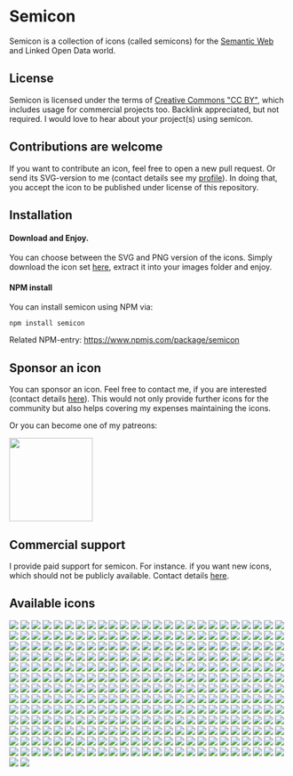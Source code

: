 # Semicon

Semicon is a collection of icons (called semicons) for the [Semantic Web](http://en.wikipedia.org/wiki/Semantic_Web) and Linked Open Data world.

## License

Semicon is licensed under the terms of [Creative Commons "CC BY"](https://creativecommons.org/licenses/by/4.0/), which includes usage for commercial projects too. Backlink appreciated, but not required. I would love to hear about your project(s) using semicon.

## Contributions are welcome

If you want to contribute an icon, feel free to open a new pull request. Or send its SVG-version to me (contact details see my [profile](https://github.com/k00ni)). In doing that, you accept the icon to be published under license of this repository.

## Installation

#### Download and Enjoy.

You can choose between the SVG and PNG version of the icons. Simply download the icon set [here](https://github.com/k00ni/semicon/archive/master.zip), extract it into your images folder and enjoy.

#### NPM install

You can install semicon using NPM via:

```
npm install semicon
```

Related NPM-entry: https://www.npmjs.com/package/semicon

## Sponsor an icon

You can sponsor an icon. Feel free to contact me, if you are interested (contact details [here](https://github.com/k00ni)). This would not only provide further icons for the community but also helps covering my expenses maintaining the icons.

Or you can become one of my patreons:

<a href="https://patreon.com/k00ni">
  <img width="150px" src="https://c5.patreon.com/external/logo/become_a_patron_button@2x.png"></a>

## Commercial support

I provide paid support for semicon. For instance. if you want new icons, which should not be publicly available. Contact details [here](https://github.com/k00ni).

## Available icons
![](https://rawgithub.com/k00ni/semicon/master/icons/svg/dataset2.svg) ![](https://rawgithub.com/k00ni/semicon/master/misc/images/whitespace.png) ![](https://rawgithub.com/k00ni/semicon/master/misc/images/whitespace.png) 
![](https://rawgithub.com/k00ni/semicon/master/icons/svg/line.svg) ![](https://rawgithub.com/k00ni/semicon/master/misc/images/whitespace.png) ![](https://rawgithub.com/k00ni/semicon/master/misc/images/whitespace.png) 
![](https://rawgithub.com/k00ni/semicon/master/icons/svg/sparql.svg) ![](https://rawgithub.com/k00ni/semicon/master/misc/images/whitespace.png) ![](https://rawgithub.com/k00ni/semicon/master/misc/images/whitespace.png) 
![](https://rawgithub.com/k00ni/semicon/master/icons/svg/subgraph_dots3.svg) ![](https://rawgithub.com/k00ni/semicon/master/misc/images/whitespace.png) ![](https://rawgithub.com/k00ni/semicon/master/misc/images/whitespace.png) 
![](https://rawgithub.com/k00ni/semicon/master/icons/svg/sparql3.svg) ![](https://rawgithub.com/k00ni/semicon/master/misc/images/whitespace.png) ![](https://rawgithub.com/k00ni/semicon/master/misc/images/whitespace.png) 
![](https://rawgithub.com/k00ni/semicon/master/icons/svg/interlink_local_and_outside_world2.svg) ![](https://rawgithub.com/k00ni/semicon/master/misc/images/whitespace.png) ![](https://rawgithub.com/k00ni/semicon/master/misc/images/whitespace.png) 
![](https://rawgithub.com/k00ni/semicon/master/icons/svg/sparql2.svg) ![](https://rawgithub.com/k00ni/semicon/master/misc/images/whitespace.png) ![](https://rawgithub.com/k00ni/semicon/master/misc/images/whitespace.png) 
![](https://rawgithub.com/k00ni/semicon/master/icons/svg/subgraph_dots.svg) ![](https://rawgithub.com/k00ni/semicon/master/misc/images/whitespace.png) ![](https://rawgithub.com/k00ni/semicon/master/misc/images/whitespace.png) 
![](https://rawgithub.com/k00ni/semicon/master/icons/svg/rdf_xml3.svg) ![](https://rawgithub.com/k00ni/semicon/master/misc/images/whitespace.png) ![](https://rawgithub.com/k00ni/semicon/master/misc/images/whitespace.png) 
![](https://rawgithub.com/k00ni/semicon/master/icons/svg/turtle.svg) ![](https://rawgithub.com/k00ni/semicon/master/misc/images/whitespace.png) ![](https://rawgithub.com/k00ni/semicon/master/misc/images/whitespace.png) 
![](https://rawgithub.com/k00ni/semicon/master/icons/svg/dimension.svg) ![](https://rawgithub.com/k00ni/semicon/master/misc/images/whitespace.png) ![](https://rawgithub.com/k00ni/semicon/master/misc/images/whitespace.png) 
![](https://rawgithub.com/k00ni/semicon/master/icons/svg/sparql_endpoint.svg) ![](https://rawgithub.com/k00ni/semicon/master/misc/images/whitespace.png) ![](https://rawgithub.com/k00ni/semicon/master/misc/images/whitespace.png) 
![](https://rawgithub.com/k00ni/semicon/master/icons/svg/ntriple4.svg) ![](https://rawgithub.com/k00ni/semicon/master/misc/images/whitespace.png) ![](https://rawgithub.com/k00ni/semicon/master/misc/images/whitespace.png) 
![](https://rawgithub.com/k00ni/semicon/master/icons/svg/unequal_dimension_elements2.svg) ![](https://rawgithub.com/k00ni/semicon/master/misc/images/whitespace.png) ![](https://rawgithub.com/k00ni/semicon/master/misc/images/whitespace.png) 
![](https://rawgithub.com/k00ni/semicon/master/icons/svg/polar.svg) ![](https://rawgithub.com/k00ni/semicon/master/misc/images/whitespace.png) ![](https://rawgithub.com/k00ni/semicon/master/misc/images/whitespace.png) 
![](https://rawgithub.com/k00ni/semicon/master/icons/svg/person.svg) ![](https://rawgithub.com/k00ni/semicon/master/misc/images/whitespace.png) ![](https://rawgithub.com/k00ni/semicon/master/misc/images/whitespace.png) 
![](https://rawgithub.com/k00ni/semicon/master/icons/svg/triple.svg) ![](https://rawgithub.com/k00ni/semicon/master/misc/images/whitespace.png) ![](https://rawgithub.com/k00ni/semicon/master/misc/images/whitespace.png) 
![](https://rawgithub.com/k00ni/semicon/master/icons/svg/select3.svg) ![](https://rawgithub.com/k00ni/semicon/master/misc/images/whitespace.png) ![](https://rawgithub.com/k00ni/semicon/master/misc/images/whitespace.png) 
![](https://rawgithub.com/k00ni/semicon/master/icons/svg/cube3.svg) ![](https://rawgithub.com/k00ni/semicon/master/misc/images/whitespace.png) ![](https://rawgithub.com/k00ni/semicon/master/misc/images/whitespace.png) 
![](https://rawgithub.com/k00ni/semicon/master/icons/svg/select2.svg) ![](https://rawgithub.com/k00ni/semicon/master/misc/images/whitespace.png) ![](https://rawgithub.com/k00ni/semicon/master/misc/images/whitespace.png) 
![](https://rawgithub.com/k00ni/semicon/master/icons/svg/collection3.svg) ![](https://rawgithub.com/k00ni/semicon/master/misc/images/whitespace.png) ![](https://rawgithub.com/k00ni/semicon/master/misc/images/whitespace.png) 
![](https://rawgithub.com/k00ni/semicon/master/icons/svg/area.svg) ![](https://rawgithub.com/k00ni/semicon/master/misc/images/whitespace.png) ![](https://rawgithub.com/k00ni/semicon/master/misc/images/whitespace.png) 
![](https://rawgithub.com/k00ni/semicon/master/icons/svg/add_node.svg) ![](https://rawgithub.com/k00ni/semicon/master/misc/images/whitespace.png) ![](https://rawgithub.com/k00ni/semicon/master/misc/images/whitespace.png) 
![](https://rawgithub.com/k00ni/semicon/master/icons/svg/2graphs.svg) ![](https://rawgithub.com/k00ni/semicon/master/misc/images/whitespace.png) ![](https://rawgithub.com/k00ni/semicon/master/misc/images/whitespace.png) 
![](https://rawgithub.com/k00ni/semicon/master/icons/svg/export_triple.svg) ![](https://rawgithub.com/k00ni/semicon/master/misc/images/whitespace.png) ![](https://rawgithub.com/k00ni/semicon/master/misc/images/whitespace.png) 
![](https://rawgithub.com/k00ni/semicon/master/icons/svg/rdf_xml.svg) ![](https://rawgithub.com/k00ni/semicon/master/misc/images/whitespace.png) ![](https://rawgithub.com/k00ni/semicon/master/misc/images/whitespace.png) 
![](https://rawgithub.com/k00ni/semicon/master/icons/svg/column_stacked.svg) ![](https://rawgithub.com/k00ni/semicon/master/misc/images/whitespace.png) ![](https://rawgithub.com/k00ni/semicon/master/misc/images/whitespace.png) 
![](https://rawgithub.com/k00ni/semicon/master/icons/svg/graph_dots.svg) ![](https://rawgithub.com/k00ni/semicon/master/misc/images/whitespace.png) ![](https://rawgithub.com/k00ni/semicon/master/misc/images/whitespace.png) 
![](https://rawgithub.com/k00ni/semicon/master/icons/svg/graph_dots2.svg) ![](https://rawgithub.com/k00ni/semicon/master/misc/images/whitespace.png) ![](https://rawgithub.com/k00ni/semicon/master/misc/images/whitespace.png) 
![](https://rawgithub.com/k00ni/semicon/master/icons/svg/instance.svg) ![](https://rawgithub.com/k00ni/semicon/master/misc/images/whitespace.png) ![](https://rawgithub.com/k00ni/semicon/master/misc/images/whitespace.png) 
![](https://rawgithub.com/k00ni/semicon/master/icons/svg/graph.svg) ![](https://rawgithub.com/k00ni/semicon/master/misc/images/whitespace.png) ![](https://rawgithub.com/k00ni/semicon/master/misc/images/whitespace.png) 
![](https://rawgithub.com/k00ni/semicon/master/icons/svg/traversing.svg) ![](https://rawgithub.com/k00ni/semicon/master/misc/images/whitespace.png) ![](https://rawgithub.com/k00ni/semicon/master/misc/images/whitespace.png) 
![](https://rawgithub.com/k00ni/semicon/master/icons/svg/unequal_dimension_elements.svg) ![](https://rawgithub.com/k00ni/semicon/master/misc/images/whitespace.png) ![](https://rawgithub.com/k00ni/semicon/master/misc/images/whitespace.png) 
![](https://rawgithub.com/k00ni/semicon/master/icons/svg/csv.svg) ![](https://rawgithub.com/k00ni/semicon/master/misc/images/whitespace.png) ![](https://rawgithub.com/k00ni/semicon/master/misc/images/whitespace.png) 
![](https://rawgithub.com/k00ni/semicon/master/icons/svg/import_triple.svg) ![](https://rawgithub.com/k00ni/semicon/master/misc/images/whitespace.png) ![](https://rawgithub.com/k00ni/semicon/master/misc/images/whitespace.png) 
![](https://rawgithub.com/k00ni/semicon/master/icons/svg/slice4.svg) ![](https://rawgithub.com/k00ni/semicon/master/misc/images/whitespace.png) ![](https://rawgithub.com/k00ni/semicon/master/misc/images/whitespace.png) 
![](https://rawgithub.com/k00ni/semicon/master/icons/svg/blank_node.svg) ![](https://rawgithub.com/k00ni/semicon/master/misc/images/whitespace.png) ![](https://rawgithub.com/k00ni/semicon/master/misc/images/whitespace.png) 
![](https://rawgithub.com/k00ni/semicon/master/icons/svg/center2.svg) ![](https://rawgithub.com/k00ni/semicon/master/misc/images/whitespace.png) ![](https://rawgithub.com/k00ni/semicon/master/misc/images/whitespace.png) 
![](https://rawgithub.com/k00ni/semicon/master/icons/svg/select.svg) ![](https://rawgithub.com/k00ni/semicon/master/misc/images/whitespace.png) ![](https://rawgithub.com/k00ni/semicon/master/misc/images/whitespace.png) 
![](https://rawgithub.com/k00ni/semicon/master/icons/svg/businessmen.svg) ![](https://rawgithub.com/k00ni/semicon/master/misc/images/whitespace.png) ![](https://rawgithub.com/k00ni/semicon/master/misc/images/whitespace.png) 
![](https://rawgithub.com/k00ni/semicon/master/icons/svg/ntriple5.svg) ![](https://rawgithub.com/k00ni/semicon/master/misc/images/whitespace.png) ![](https://rawgithub.com/k00ni/semicon/master/misc/images/whitespace.png) 
![](https://rawgithub.com/k00ni/semicon/master/icons/svg/ntriple6.svg) ![](https://rawgithub.com/k00ni/semicon/master/misc/images/whitespace.png) ![](https://rawgithub.com/k00ni/semicon/master/misc/images/whitespace.png) 
![](https://rawgithub.com/k00ni/semicon/master/icons/svg/part.svg) ![](https://rawgithub.com/k00ni/semicon/master/misc/images/whitespace.png) ![](https://rawgithub.com/k00ni/semicon/master/misc/images/whitespace.png) 
![](https://rawgithub.com/k00ni/semicon/master/icons/svg/attribute2.svg) ![](https://rawgithub.com/k00ni/semicon/master/misc/images/whitespace.png) ![](https://rawgithub.com/k00ni/semicon/master/misc/images/whitespace.png) 
![](https://rawgithub.com/k00ni/semicon/master/icons/svg/circle.svg) ![](https://rawgithub.com/k00ni/semicon/master/misc/images/whitespace.png) ![](https://rawgithub.com/k00ni/semicon/master/misc/images/whitespace.png) 
![](https://rawgithub.com/k00ni/semicon/master/icons/svg/sparql6.svg) ![](https://rawgithub.com/k00ni/semicon/master/misc/images/whitespace.png) ![](https://rawgithub.com/k00ni/semicon/master/misc/images/whitespace.png) 
![](https://rawgithub.com/k00ni/semicon/master/icons/svg/cube4.svg) ![](https://rawgithub.com/k00ni/semicon/master/misc/images/whitespace.png) ![](https://rawgithub.com/k00ni/semicon/master/misc/images/whitespace.png) 
![](https://rawgithub.com/k00ni/semicon/master/icons/svg/subgraph_dots2.svg) ![](https://rawgithub.com/k00ni/semicon/master/misc/images/whitespace.png) ![](https://rawgithub.com/k00ni/semicon/master/misc/images/whitespace.png) 
![](https://rawgithub.com/k00ni/semicon/master/icons/svg/observation.svg) ![](https://rawgithub.com/k00ni/semicon/master/misc/images/whitespace.png) ![](https://rawgithub.com/k00ni/semicon/master/misc/images/whitespace.png) 
![](https://rawgithub.com/k00ni/semicon/master/icons/svg/select4.svg) ![](https://rawgithub.com/k00ni/semicon/master/misc/images/whitespace.png) ![](https://rawgithub.com/k00ni/semicon/master/misc/images/whitespace.png) 
![](https://rawgithub.com/k00ni/semicon/master/icons/svg/cube.svg) ![](https://rawgithub.com/k00ni/semicon/master/misc/images/whitespace.png) ![](https://rawgithub.com/k00ni/semicon/master/misc/images/whitespace.png) 
![](https://rawgithub.com/k00ni/semicon/master/icons/svg/slice2.svg) ![](https://rawgithub.com/k00ni/semicon/master/misc/images/whitespace.png) ![](https://rawgithub.com/k00ni/semicon/master/misc/images/whitespace.png) 
![](https://rawgithub.com/k00ni/semicon/master/icons/svg/column.svg) ![](https://rawgithub.com/k00ni/semicon/master/misc/images/whitespace.png) ![](https://rawgithub.com/k00ni/semicon/master/misc/images/whitespace.png) 
![](https://rawgithub.com/k00ni/semicon/master/icons/svg/dimension_element.svg) ![](https://rawgithub.com/k00ni/semicon/master/misc/images/whitespace.png) ![](https://rawgithub.com/k00ni/semicon/master/misc/images/whitespace.png) 
![](https://rawgithub.com/k00ni/semicon/master/icons/svg/graph_lod.svg) ![](https://rawgithub.com/k00ni/semicon/master/misc/images/whitespace.png) ![](https://rawgithub.com/k00ni/semicon/master/misc/images/whitespace.png) 
![](https://rawgithub.com/k00ni/semicon/master/icons/svg/sparql4.svg) ![](https://rawgithub.com/k00ni/semicon/master/misc/images/whitespace.png) ![](https://rawgithub.com/k00ni/semicon/master/misc/images/whitespace.png) 
![](https://rawgithub.com/k00ni/semicon/master/icons/svg/dataset3.svg) ![](https://rawgithub.com/k00ni/semicon/master/misc/images/whitespace.png) ![](https://rawgithub.com/k00ni/semicon/master/misc/images/whitespace.png) 
![](https://rawgithub.com/k00ni/semicon/master/icons/svg/center.svg) ![](https://rawgithub.com/k00ni/semicon/master/misc/images/whitespace.png) ![](https://rawgithub.com/k00ni/semicon/master/misc/images/whitespace.png) 
![](https://rawgithub.com/k00ni/semicon/master/icons/svg/equal_dimension_elements4.svg) ![](https://rawgithub.com/k00ni/semicon/master/misc/images/whitespace.png) ![](https://rawgithub.com/k00ni/semicon/master/misc/images/whitespace.png) 
![](https://rawgithub.com/k00ni/semicon/master/icons/svg/cube5.svg) ![](https://rawgithub.com/k00ni/semicon/master/misc/images/whitespace.png) ![](https://rawgithub.com/k00ni/semicon/master/misc/images/whitespace.png) 
![](https://rawgithub.com/k00ni/semicon/master/icons/svg/unequal_dimension_elements3.svg) ![](https://rawgithub.com/k00ni/semicon/master/misc/images/whitespace.png) ![](https://rawgithub.com/k00ni/semicon/master/misc/images/whitespace.png) 
![](https://rawgithub.com/k00ni/semicon/master/icons/svg/bar.svg) ![](https://rawgithub.com/k00ni/semicon/master/misc/images/whitespace.png) ![](https://rawgithub.com/k00ni/semicon/master/misc/images/whitespace.png) 
![](https://rawgithub.com/k00ni/semicon/master/icons/svg/collection4.svg) ![](https://rawgithub.com/k00ni/semicon/master/misc/images/whitespace.png) ![](https://rawgithub.com/k00ni/semicon/master/misc/images/whitespace.png) 
![](https://rawgithub.com/k00ni/semicon/master/icons/svg/dimensionElement2.svg) ![](https://rawgithub.com/k00ni/semicon/master/misc/images/whitespace.png) ![](https://rawgithub.com/k00ni/semicon/master/misc/images/whitespace.png) 
![](https://rawgithub.com/k00ni/semicon/master/icons/svg/infer3.svg) ![](https://rawgithub.com/k00ni/semicon/master/misc/images/whitespace.png) ![](https://rawgithub.com/k00ni/semicon/master/misc/images/whitespace.png) 
![](https://rawgithub.com/k00ni/semicon/master/icons/svg/collection.svg) ![](https://rawgithub.com/k00ni/semicon/master/misc/images/whitespace.png) ![](https://rawgithub.com/k00ni/semicon/master/misc/images/whitespace.png) 
![](https://rawgithub.com/k00ni/semicon/master/icons/svg/crooked_construction.svg) ![](https://rawgithub.com/k00ni/semicon/master/misc/images/whitespace.png) ![](https://rawgithub.com/k00ni/semicon/master/misc/images/whitespace.png) 
![](https://rawgithub.com/k00ni/semicon/master/icons/svg/pie.svg) ![](https://rawgithub.com/k00ni/semicon/master/misc/images/whitespace.png) ![](https://rawgithub.com/k00ni/semicon/master/misc/images/whitespace.png) 
![](https://rawgithub.com/k00ni/semicon/master/icons/svg/star.svg) ![](https://rawgithub.com/k00ni/semicon/master/misc/images/whitespace.png) ![](https://rawgithub.com/k00ni/semicon/master/misc/images/whitespace.png) 
![](https://rawgithub.com/k00ni/semicon/master/icons/svg/slice3.svg) ![](https://rawgithub.com/k00ni/semicon/master/misc/images/whitespace.png) ![](https://rawgithub.com/k00ni/semicon/master/misc/images/whitespace.png) 
![](https://rawgithub.com/k00ni/semicon/master/icons/svg/bar_stacked.svg) ![](https://rawgithub.com/k00ni/semicon/master/misc/images/whitespace.png) ![](https://rawgithub.com/k00ni/semicon/master/misc/images/whitespace.png) 
![](https://rawgithub.com/k00ni/semicon/master/icons/svg/infer4.svg) ![](https://rawgithub.com/k00ni/semicon/master/misc/images/whitespace.png) ![](https://rawgithub.com/k00ni/semicon/master/misc/images/whitespace.png) 
![](https://rawgithub.com/k00ni/semicon/master/icons/svg/bipartite_graph2.svg) ![](https://rawgithub.com/k00ni/semicon/master/misc/images/whitespace.png) ![](https://rawgithub.com/k00ni/semicon/master/misc/images/whitespace.png) 
![](https://rawgithub.com/k00ni/semicon/master/icons/svg/equal_dimension_elements5.svg) ![](https://rawgithub.com/k00ni/semicon/master/misc/images/whitespace.png) ![](https://rawgithub.com/k00ni/semicon/master/misc/images/whitespace.png) 
![](https://rawgithub.com/k00ni/semicon/master/icons/svg/collection5.svg) ![](https://rawgithub.com/k00ni/semicon/master/misc/images/whitespace.png) ![](https://rawgithub.com/k00ni/semicon/master/misc/images/whitespace.png) 
![](https://rawgithub.com/k00ni/semicon/master/icons/svg/bipartite_graph.svg) ![](https://rawgithub.com/k00ni/semicon/master/misc/images/whitespace.png) ![](https://rawgithub.com/k00ni/semicon/master/misc/images/whitespace.png) 
![](https://rawgithub.com/k00ni/semicon/master/icons/svg/equal_dimension_elements2.svg) ![](https://rawgithub.com/k00ni/semicon/master/misc/images/whitespace.png) ![](https://rawgithub.com/k00ni/semicon/master/misc/images/whitespace.png) 
![](https://rawgithub.com/k00ni/semicon/master/icons/svg/equal_dimension_elements.svg) ![](https://rawgithub.com/k00ni/semicon/master/misc/images/whitespace.png) ![](https://rawgithub.com/k00ni/semicon/master/misc/images/whitespace.png) 
![](https://rawgithub.com/k00ni/semicon/master/icons/svg/interchange2.svg) ![](https://rawgithub.com/k00ni/semicon/master/misc/images/whitespace.png) ![](https://rawgithub.com/k00ni/semicon/master/misc/images/whitespace.png) 
![](https://rawgithub.com/k00ni/semicon/master/icons/svg/blank_node3.svg) ![](https://rawgithub.com/k00ni/semicon/master/misc/images/whitespace.png) ![](https://rawgithub.com/k00ni/semicon/master/misc/images/whitespace.png) 
![](https://rawgithub.com/k00ni/semicon/master/icons/svg/ntriple.svg) ![](https://rawgithub.com/k00ni/semicon/master/misc/images/whitespace.png) ![](https://rawgithub.com/k00ni/semicon/master/misc/images/whitespace.png) 
![](https://rawgithub.com/k00ni/semicon/master/icons/svg/blank_node2.svg) ![](https://rawgithub.com/k00ni/semicon/master/misc/images/whitespace.png) ![](https://rawgithub.com/k00ni/semicon/master/misc/images/whitespace.png) 
![](https://rawgithub.com/k00ni/semicon/master/icons/svg/interchange.svg) ![](https://rawgithub.com/k00ni/semicon/master/misc/images/whitespace.png) ![](https://rawgithub.com/k00ni/semicon/master/misc/images/whitespace.png) 
![](https://rawgithub.com/k00ni/semicon/master/icons/svg/spline.svg) ![](https://rawgithub.com/k00ni/semicon/master/misc/images/whitespace.png) ![](https://rawgithub.com/k00ni/semicon/master/misc/images/whitespace.png) 
![](https://rawgithub.com/k00ni/semicon/master/icons/svg/measure.svg) ![](https://rawgithub.com/k00ni/semicon/master/misc/images/whitespace.png) ![](https://rawgithub.com/k00ni/semicon/master/misc/images/whitespace.png) 
![](https://rawgithub.com/k00ni/semicon/master/icons/svg/slice5.svg) ![](https://rawgithub.com/k00ni/semicon/master/misc/images/whitespace.png) ![](https://rawgithub.com/k00ni/semicon/master/misc/images/whitespace.png) 
![](https://rawgithub.com/k00ni/semicon/master/icons/svg/infer2.svg) ![](https://rawgithub.com/k00ni/semicon/master/misc/images/whitespace.png) ![](https://rawgithub.com/k00ni/semicon/master/misc/images/whitespace.png) 
![](https://rawgithub.com/k00ni/semicon/master/icons/svg/class.svg) ![](https://rawgithub.com/k00ni/semicon/master/misc/images/whitespace.png) ![](https://rawgithub.com/k00ni/semicon/master/misc/images/whitespace.png) 
![](https://rawgithub.com/k00ni/semicon/master/icons/svg/interlinking.svg) ![](https://rawgithub.com/k00ni/semicon/master/misc/images/whitespace.png) ![](https://rawgithub.com/k00ni/semicon/master/misc/images/whitespace.png) 
![](https://rawgithub.com/k00ni/semicon/master/icons/svg/select5.svg) ![](https://rawgithub.com/k00ni/semicon/master/misc/images/whitespace.png) ![](https://rawgithub.com/k00ni/semicon/master/misc/images/whitespace.png) 
![](https://rawgithub.com/k00ni/semicon/master/icons/svg/rdf_xml4.svg) ![](https://rawgithub.com/k00ni/semicon/master/misc/images/whitespace.png) ![](https://rawgithub.com/k00ni/semicon/master/misc/images/whitespace.png) 
![](https://rawgithub.com/k00ni/semicon/master/icons/svg/find_groups.svg) ![](https://rawgithub.com/k00ni/semicon/master/misc/images/whitespace.png) ![](https://rawgithub.com/k00ni/semicon/master/misc/images/whitespace.png) 
![](https://rawgithub.com/k00ni/semicon/master/icons/svg/center3.svg) ![](https://rawgithub.com/k00ni/semicon/master/misc/images/whitespace.png) ![](https://rawgithub.com/k00ni/semicon/master/misc/images/whitespace.png) 
![](https://rawgithub.com/k00ni/semicon/master/icons/svg/interlink_local_and_outside_world.svg) ![](https://rawgithub.com/k00ni/semicon/master/misc/images/whitespace.png) ![](https://rawgithub.com/k00ni/semicon/master/misc/images/whitespace.png) 
![](https://rawgithub.com/k00ni/semicon/master/icons/svg/data_structure_definition.svg) ![](https://rawgithub.com/k00ni/semicon/master/misc/images/whitespace.png) ![](https://rawgithub.com/k00ni/semicon/master/misc/images/whitespace.png) 
![](https://rawgithub.com/k00ni/semicon/master/icons/svg/sparql5.svg) ![](https://rawgithub.com/k00ni/semicon/master/misc/images/whitespace.png) ![](https://rawgithub.com/k00ni/semicon/master/misc/images/whitespace.png) 
![](https://rawgithub.com/k00ni/semicon/master/icons/svg/ntriple3.svg) ![](https://rawgithub.com/k00ni/semicon/master/misc/images/whitespace.png) ![](https://rawgithub.com/k00ni/semicon/master/misc/images/whitespace.png) 
![](https://rawgithub.com/k00ni/semicon/master/icons/svg/order.svg) ![](https://rawgithub.com/k00ni/semicon/master/misc/images/whitespace.png) ![](https://rawgithub.com/k00ni/semicon/master/misc/images/whitespace.png) 
![](https://rawgithub.com/k00ni/semicon/master/icons/svg/dimensionElement3.svg) ![](https://rawgithub.com/k00ni/semicon/master/misc/images/whitespace.png) ![](https://rawgithub.com/k00ni/semicon/master/misc/images/whitespace.png) 
![](https://rawgithub.com/k00ni/semicon/master/icons/svg/doctor.svg) ![](https://rawgithub.com/k00ni/semicon/master/misc/images/whitespace.png) ![](https://rawgithub.com/k00ni/semicon/master/misc/images/whitespace.png) 
![](https://rawgithub.com/k00ni/semicon/master/icons/svg/cube2.svg) ![](https://rawgithub.com/k00ni/semicon/master/misc/images/whitespace.png) ![](https://rawgithub.com/k00ni/semicon/master/misc/images/whitespace.png) 
![](https://rawgithub.com/k00ni/semicon/master/icons/svg/rdf_xml2.svg) ![](https://rawgithub.com/k00ni/semicon/master/misc/images/whitespace.png) ![](https://rawgithub.com/k00ni/semicon/master/misc/images/whitespace.png) 
![](https://rawgithub.com/k00ni/semicon/master/icons/svg/equal_dimension_elements3.svg) ![](https://rawgithub.com/k00ni/semicon/master/misc/images/whitespace.png) ![](https://rawgithub.com/k00ni/semicon/master/misc/images/whitespace.png) 
![](https://rawgithub.com/k00ni/semicon/master/icons/svg/graph_dots3.svg) ![](https://rawgithub.com/k00ni/semicon/master/misc/images/whitespace.png) ![](https://rawgithub.com/k00ni/semicon/master/misc/images/whitespace.png) 
![](https://rawgithub.com/k00ni/semicon/master/icons/svg/interlink_local_and_outside_world3.svg) ![](https://rawgithub.com/k00ni/semicon/master/misc/images/whitespace.png) ![](https://rawgithub.com/k00ni/semicon/master/misc/images/whitespace.png) 
![](https://rawgithub.com/k00ni/semicon/master/icons/svg/infer.svg) ![](https://rawgithub.com/k00ni/semicon/master/misc/images/whitespace.png) ![](https://rawgithub.com/k00ni/semicon/master/misc/images/whitespace.png) 
![](https://rawgithub.com/k00ni/semicon/master/icons/svg/findGroups2.svg) ![](https://rawgithub.com/k00ni/semicon/master/misc/images/whitespace.png) ![](https://rawgithub.com/k00ni/semicon/master/misc/images/whitespace.png) 
![](https://rawgithub.com/k00ni/semicon/master/icons/svg/collection2.svg) ![](https://rawgithub.com/k00ni/semicon/master/misc/images/whitespace.png) ![](https://rawgithub.com/k00ni/semicon/master/misc/images/whitespace.png) 
![](https://rawgithub.com/k00ni/semicon/master/icons/svg/ntriple2.svg) ![](https://rawgithub.com/k00ni/semicon/master/misc/images/whitespace.png) ![](https://rawgithub.com/k00ni/semicon/master/misc/images/whitespace.png) 
